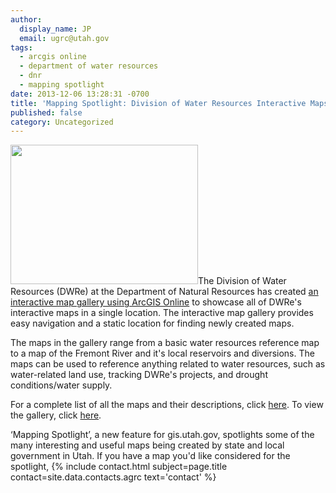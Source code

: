 ```yaml
---
author:
  display_name: JP
  email: ugrc@utah.gov
tags:
  - arcgis online
  - department of water resources
  - dnr
  - mapping spotlight
date: 2013-12-06 13:28:31 -0700
title: 'Mapping Spotlight: Division of Water Resources Interactive Maps'
published: false
category: Uncategorized
---
```


<p><a href="/images/404.png"><img src="{% link images/DWReGallery-300x223.jpg %}" alt="" title="DWReGallery" width="300" height="223" class="inline-text-left" /></a>The Division of Water Resources (DWRe) at the Department of Natural Resources has created <a href="https://utahdnr.maps.arcgis.com/apps/PublicGallery/index.html?appid=85fc79669ffc421787501a7a9185a980&group=05b76e9c026248c3971ebe9da4f864ae">an interactive map gallery using ArcGIS Online</a> to showcase all of DWRe's interactive maps in a single location. The interactive map gallery provides easy navigation and a static location for finding newly created maps.  </p>
<p>The maps in the gallery range from a basic water resources reference map to a map of the Fremont River and it's local reservoirs and diversions. The maps can be used to reference anything related to water resources, such as water-related land use, tracking DWRe's projects, and drought conditions/water supply. </p>
<p>For a complete list of all the maps and their descriptions, click <a href="https://docs.google.com/a/utah.gov/document/d/1IQhoxOXuF7wtxF1xBoPCswS1brTJ8rlGkYzTnLRg67c/edit">here</a>. To view the gallery, click <a href="https://utahdnr.maps.arcgis.com/apps/PublicGallery/index.html?appid=85fc79669ffc421787501a7a9185a980&group=05b76e9c026248c3971ebe9da4f864ae">here</a>.</p>
<p>‘Mapping Spotlight’, a new feature for gis.utah.gov, spotlights some of the many interesting and useful maps being created by state and local government in Utah. If you have a map you'd like considered for the spotlight, {% include contact.html subject=page.title contact=site.data.contacts.agrc text='contact' %}</p>

